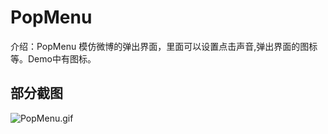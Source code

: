 # PopMenu

介绍：PopMenu 模仿微博的弹出界面，里面可以设置点击声音,弹出界面的图标等。Demo中有图标。

## 部分截图

![PopMenu.gif](http://upload-images.jianshu.io/upload_images/1793544-3d40a3e2cf939f6a.gif?imageMogr2/auto-orient/strip)
